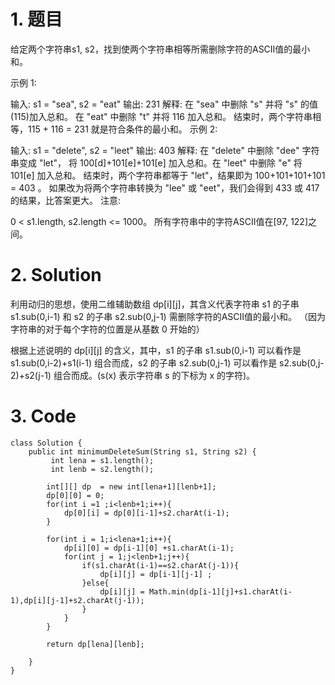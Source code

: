 # 1. 题目
给定两个字符串s1, s2，找到使两个字符串相等所需删除字符的ASCII值的最小和。

示例 1:

输入: s1 = "sea", s2 = "eat"
输出: 231
解释: 在 "sea" 中删除 "s" 并将 "s" 的值(115)加入总和。
在 "eat" 中删除 "t" 并将 116 加入总和。
结束时，两个字符串相等，115 + 116 = 231 就是符合条件的最小和。
示例 2:

输入: s1 = "delete", s2 = "leet"
输出: 403
解释: 在 "delete" 中删除 "dee" 字符串变成 "let"，
将 100[d]+101[e]+101[e] 加入总和。在 "leet" 中删除 "e" 将 101[e] 加入总和。
结束时，两个字符串都等于 "let"，结果即为 100+101+101+101 = 403 。
如果改为将两个字符串转换为 "lee" 或 "eet"，我们会得到 433 或 417 的结果，比答案更大。
注意:

0 < s1.length, s2.length <= 1000。
所有字符串中的字符ASCII值在[97, 122]之间。
# 2. Solution
利用动归的思想，使用二维辅助数组 dp[i][j]，其含义代表字符串 s1 的子串 s1.sub(0,i-1) 和 s2 的子串 s2.sub(0,j-1) 需删除字符的ASCII值的最小和。 
（因为字符串的对于每个字符的位置是从基数 0 开始的）

根据上述说明的 dp[i][j] 的含义，其中，s1 的子串 s1.sub(0,i-1) 可以看作是 s1.sub(0,i-2)+s1(i-1) 组合而成，s2 的子串 s2.sub(0,j-1) 可以看作是 s2.sub(0,j-2)+s2(j-1) 组合而成。(s(x) 表示字符串 s 的下标为 x 的字符)。

# 3. Code
```
class Solution {
    public int minimumDeleteSum(String s1, String s2) {
         int lena = s1.length();
         int lenb = s2.length();
        
        int[][] dp  = new int[lena+1][lenb+1];
        dp[0][0] = 0;
        for(int i =1 ;i<lenb+1;i++){
            dp[0][i] = dp[0][i-1]+s2.charAt(i-1);
        }
        
        for(int i = 1;i<lena+1;i++){
            dp[i][0] = dp[i-1][0] +s1.charAt(i-1);
            for(int j = 1;j<lenb+1;j++){
                if(s1.charAt(i-1)==s2.charAt(j-1)){
                    dp[i][j] = dp[i-1][j-1] ;
                }else{
                    dp[i][j] = Math.min(dp[i-1][j]+s1.charAt(i-1),dp[i][j-1]+s2.charAt(j-1));
                }
            }
        }
        
        return dp[lena][lenb];
        
    }
}
```